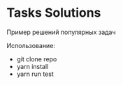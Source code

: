 # Tasks Solutions

Пример решений популярных задач

Использование:
- git clone repo
- yarn install
- yarn run test
